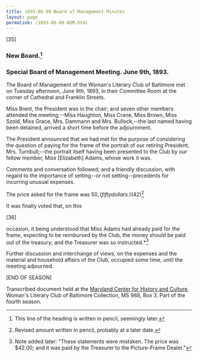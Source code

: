 ```yaml
---
title: 1893-06-09 Board of Management Minutes
layout: page
permalink: /1893-06-09-BOM.html
---
```

[35]

### New Board.[^note] 
### Special Board of Management Meeting. June 9th, 1893.
[^note]: This line of the heading is written in pencil, seemingly later.

The Board of Management of the Woman's Literary Club of Baltimore met on Tuesday afternoon, June 9th, 1893, in their Committee Room at the corner of Cathedral and Franklin Streets.

Miss Brent, the President was in the chair; and seven other members attended the meeting;--Miss Haughton, Miss Crane, Miss Brown, Miss Szold, Miss Grace, Mrs. Dammann and Mrs. Bullock,--the last named having been detained, arrived a short time before the adjournment.

The President announced that we had met for the purpose of considering the question of paying for the frame of the portrait of our retiring President, Mrs. Turnbull;--the portrait itself having been presented to the Club by our fellow member, Miss [Elizabeth] Adams, whose work it was.

Comments and conversation followed; and a friendly discussion, with regard to the importance of setting--or not setting--precedents for incurring unusual expenses.

The price asked for the frame was $50, (fifty dollars.) ($42)[^note2]
[^note2]: Revised amount written in pencil, probably at a later date.

It was finally voted that, on this

[36]

occasion, it being understood that Miss Adams had already paid for the frame, expecting to be reimbursed by the Club, the money should be paid out of the treasury; and the Treasurer was so instructed.*[^note3]
[^note3]: Note added later: "These statements were mistaken. The price was $42.00; and it was paid by the Treasurer to the Picture-Frame Dealer."

Further discussion and interchange of views, on the expenses and the material and household affairs of the Club, occupied some time, until the meeting adjourned.

[END OF SEASON]

Transcribed document held at the [Maryland Center for History and Culture](http://mdhs.org/), Woman's Literary Club of Baltimore Collection, MS 988, Box 3. Part of the fourth season.